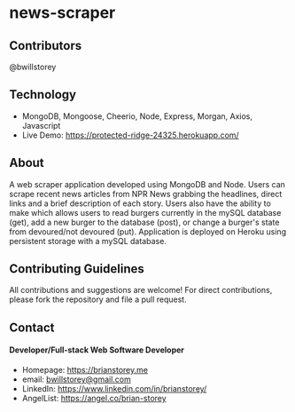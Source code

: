 # news-scraper

## Contributors
@bwillstorey

## Technology
- MongoDB, Mongoose, Cheerio, Node, Express, Morgan, Axios, Javascript
- Live Demo: https://protected-ridge-24325.herokuapp.com/

## About
A web scraper application developed using MongoDB and Node. Users can scrape recent news articles from NPR News grabbing the headlines, direct links and a brief description of each story. Users also have the ability to make  which allows users to read burgers currently in the mySQL database (get), add a new burger to the database (post), or change a burger's state from devoured/not devoured (put).  Application is deployed on Heroku using persistent storage with a mySQL database.


## Contributing Guidelines
All contributions and suggestions are welcome! For direct contributions, please fork the repository and file a pull request.

## Contact
#### Developer/Full-stack Web Software Developer
- Homepage: https://brianstorey.me 
- email: bwillstorey@gmail.com
- LinkedIn: https://www.linkedin.com/in/brianstorey/
- AngelList: https://angel.co/brian-storey